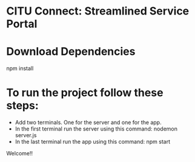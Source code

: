 # CITU Connect: Streamlined Service Portal

# Download Dependencies
npm install

# To run the project follow these steps:
  - Add two terminals. One for the server and one for the app.
  - In the first terminal run the server using this command:
    nodemon server.js
  - In the last terminal run the app using this command:
    npm start

Welcome!!
